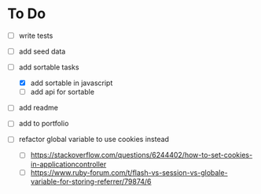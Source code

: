 # To Do

- [ ] write tests
- [ ] add seed data

- [ ] add sortable tasks

  - [x] add sortable in javascript
  - [ ] add api for sortable

- [ ] add readme

- [ ] add to portfolio

- [ ] refactor global variable to use cookies instead

  - [ ] <https://stackoverflow.com/questions/6244402/how-to-set-cookies-in-applicationcontroller>
  - [ ] <https://www.ruby-forum.com/t/flash-vs-session-vs-globale-variable-for-storing-referrer/79874/6>
